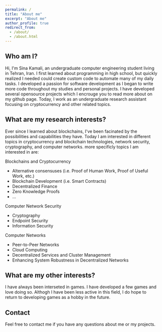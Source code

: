 ```yaml
---
permalink: /
title: "About me"
excerpt: "About me"
author_profile: true
redirect_from: 
  - /about/
  - /about.html
---
```


## Who am I?

Hi, I'm Sina Kamali, an undergraduate computer engineering student living in Tehran, Iran. I first learned about programming in high school, but quickly realized I needed could create custom code to automate many of my daily tasks. I developed a passion for software development as I began to write more code throughout my studies and personal projects. I have developed several opensource projects which I encrouge you to read more about on my github page. Today, I work as an undergraduate research assistant focusing on cryptocurrency and other related topics.

## What are my research interests?

Ever since I learned about blockchains, I've been facinated by the possibilities and capabilities they have. Today I am interested in different topics in cryptocurrency and blockchain technologies, network security, cryptography, and computer networks. more specificly topics I am interested in are:

Blockchains and Cryptocurrency

* Alternative consensuses (i.e. Proof of Human Work, Proof of Useful Work, etc.)
* Blockchain Development (i.e. Smart Contracts)
* Decentralized Finance
* Zero Knowledge Proofs
* ...

Computer Network Security

* Cryptography
* Endpoint Security
* Information Security

Computer Networks

* Peer-to-Peer Networks
* Cloud Computing
* Decentralized Services and Cluster Management
* Enhancing System Robustness in Decentralized Networks

## What are my other interests?

I have always been interseted in games. I have developed a few games and love doing so. Althogh I have been less active in this field, I do hope to return to developing games as a hobby in the future.

## Contact

Feel free to contact me if you have any questions about me or my projects.
